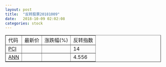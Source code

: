 ```yaml
---
layout: post
title:  "反转股票20181009"
date:   2018-10-09 02:02:08
categories: stock
---
```


<script type="text/javascript">
var stockList = []
stockList.push('gb_pci');
stockList.push('gb_ann');
</script>

<table border="1">
 <tr>
 <td>代码</td>
  <td>最新价</td>
  <td>涨跌幅(%)</td>
 <td>反转指数</td>
</tr>
  <tr id="pci"><td><a href="http://stock.finance.sina.com.cn/usstock/quotes/PCI.html" target="_blank">PCI</a></td><td></td><td></td><td>14</td></tr>
  <tr id="ann"><td><a href="http://stock.finance.sina.com.cn/usstock/quotes/ANN.html" target="_blank">ANN</a></td><td></td><td></td><td>4.556</td></tr>
</table>
